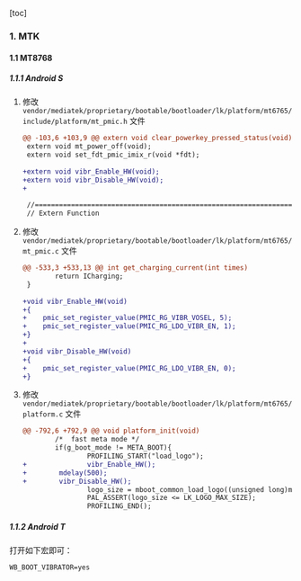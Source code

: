 [toc]

### 1. MTK

#### 1.1 MT8768

##### 1.1.1 Android S

1. 修改 `vendor/mediatek/proprietary/bootable/bootloader/lk/platform/mt6765/include/platform/mt_pmic.h` 文件

   ```diff
   @@ -103,6 +103,9 @@ extern void clear_powerkey_pressed_status(void);
    extern void mt_power_off(void);
    extern void set_fdt_pmic_imix_r(void *fdt);
    
   +extern void vibr_Enable_HW(void);
   +extern void vibr_Disable_HW(void);
   +
    
    //==============================================================================
    // Extern Function
   ```

2. 修改 `vendor/mediatek/proprietary/bootable/bootloader/lk/platform/mt6765/mt_pmic.c` 文件

   ```diff
   @@ -533,3 +533,13 @@ int get_charging_current(int times)
           return ICharging;
    }
    
   +void vibr_Enable_HW(void)
   +{
   +    pmic_set_register_value(PMIC_RG_VIBR_VOSEL, 5);
   +    pmic_set_register_value(PMIC_RG_LDO_VIBR_EN, 1);
   +}
   + 
   +void vibr_Disable_HW(void)
   +{
   +    pmic_set_register_value(PMIC_RG_LDO_VIBR_EN, 0);
   +}
   ```

3. 修改 `vendor/mediatek/proprietary/bootable/bootloader/lk/platform/mt6765/platform.c` 文件

   ```diff
   @@ -792,6 +792,9 @@ void platform_init(void)
           /*  fast meta mode */
           if(g_boot_mode != META_BOOT){
                   PROFILING_START("load_logo");
   +               vibr_Enable_HW();
   +        mdelay(500); 
   +        vibr_Disable_HW();
                   logo_size = mboot_common_load_logo((unsigned long)mt_get_logo_db_addr_pa(), "logo");
                   PAL_ASSERT(logo_size <= LK_LOGO_MAX_SIZE);
                   PROFILING_END();
   ```


##### 1.1.2 Android T

打开如下宏即可：

```
WB_BOOT_VIBRATOR=yes
```

